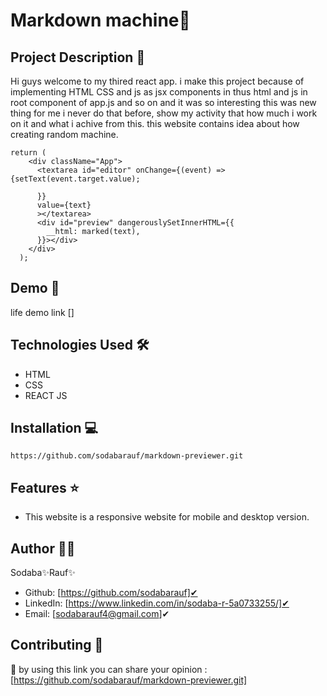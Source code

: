 # Markdown machine🚀

## Project Description 📝

Hi guys welcome to my thired react app. i make this project because of implementing HTML CSS and js as jsx components in thus html and js in root component of app.js and so on and it was so interesting this was new thing for me i never do that before, show my activity that how much i work on it and what i achive from this.
this website contains idea about how creating random machine.


```REACT
return (
    <div className="App">
      <textarea id="editor" onChange={(event) => {setText(event.target.value);

      }}
      value={text}
      ></textarea>
      <div id="preview" dangerouslySetInnerHTML={{
        __html: marked(text),
      }}></div>
    </div>
  );
```

## Demo 📸
life demo link []

## Technologies Used 🛠️
- HTML
- CSS
- REACT JS

## Installation 💻

```clone
https://github.com/sodabarauf/markdown-previewer.git
```
## Features ⭐
- This website is a responsive website for mobile and desktop version. 

## Author 👩‍💼
Sodaba✨Rauf✨
- Github: [https://github.com/sodabarauf]✔
- LinkedIn: [https://www.linkedin.com/in/sodaba-r-5a0733255/]✔
- Email: [sodabarauf4@gmail.com]✔

## Contributing 🤝
🎇 by using this link you can share your opinion : [https://github.com/sodabarauf/markdown-previewer.git]
